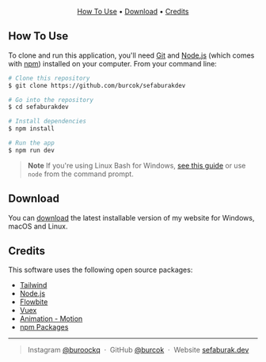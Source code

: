 

<p align="center">
  <a href="#how-to-use">How To Use</a> •
  <a href="#download">Download</a> •
  <a href="#credits">Credits</a> 
</p>




## How To Use

To clone and run this application, you'll need [Git](https://git-scm.com) and [Node.js](https://nodejs.org/en/download/) (which comes with [npm](http://npmjs.com)) installed on your computer. From your command line:

```bash
# Clone this repository
$ git clone https://github.com/burcok/sefaburakdev

# Go into the repository
$ cd sefaburakdev

# Install dependencies
$ npm install

# Run the app
$ npm run dev
```

> **Note**
> If you're using Linux Bash for Windows, [see this guide](https://www.howtogeek.com/261575/how-to-run-graphical-linux-desktop-applications-from-windows-10s-bash-shell/) or use `node` from the command prompt.




## Download

You can [download](https://github.com/burcok/myPortfolioDemo/releases/tag/v0.1) the latest installable version of my website for Windows, macOS and Linux.




## Credits

This software uses the following open source packages:

- [Tailwind](https://tailwindcss.com/)
- [Node.js](https://nodejs.org/)
- [Flowbite](https://flowbite.com/)
- [Vuex](https://vuex.vuejs.org/)
- [Animation - Motion](https://motion.vueuse.org/)
- [npm Packages](https://www.npmjs.com/)
---

> Instagram [@buroockq](https://www.instagram.com/buroockq) &nbsp;&middot;&nbsp;
> GitHub [@burcok](https://github.com/burcok) &nbsp;&middot;&nbsp;
> Website [sefaburak.dev](https://sefaburak.dev)

